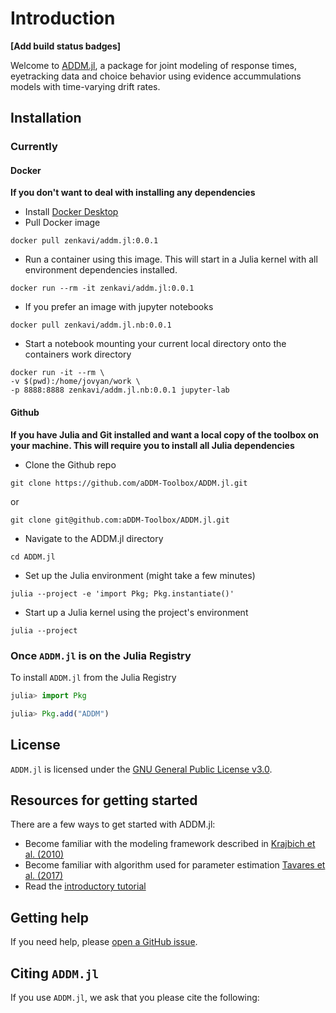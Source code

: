 # Introduction

**[Add build status badges]**

Welcome to [ADDM.jl](https://github.com/aDDM-Toolbox/ADDM.jl), a package for 
joint modeling of response times, eyetracking data and choice behavior using
evidence accummulations models with time-varying drift rates. 

## Installation

### Currently

#### Docker

**If you don't want to deal with installing any dependencies**

- Install [Docker Desktop](https://www.docker.com/products/docker-desktop/)
- Pull Docker image

```
docker pull zenkavi/addm.jl:0.0.1
```
- Run a container using this image. This will start in a Julia kernel with all environment dependencies installed.

```
docker run --rm -it zenkavi/addm.jl:0.0.1
```
- If you prefer an image with jupyter notebooks

```
docker pull zenkavi/addm.jl.nb:0.0.1
```

- Start a notebook mounting your current local directory onto the containers work directory

```
docker run -it --rm \
-v $(pwd):/home/jovyan/work \
-p 8888:8888 zenkavi/addm.jl.nb:0.0.1 jupyter-lab
```

#### Github

**If you have Julia and Git installed and want a local copy of the toolbox on your machine. This will require you to install all Julia dependencies**

- Clone the Github repo

```
git clone https://github.com/aDDM-Toolbox/ADDM.jl.git
```

or

```
git clone git@github.com:aDDM-Toolbox/ADDM.jl.git
```

- Navigate to the ADDM.jl directory

```
cd ADDM.jl
```

- Set up the Julia environment (might take a few minutes)

```
julia --project -e 'import Pkg; Pkg.instantiate()'
```

- Start up a Julia kernel using the project's environment

```
julia --project
```

### Once `ADDM.jl` is on the Julia Registry

To install `ADDM.jl` from the Julia Registry

```julia
julia> import Pkg

julia> Pkg.add("ADDM")
```

## License

`ADDM.jl` is licensed under the [GNU General Public License v3.0](https://github.com/aDDM-Toolbox/ADDM.jl/blob/main/LICENSE).

## Resources for getting started

There are a few ways to get started with ADDM.jl:

 * Become familiar with the modeling framework described in [Krajbich et al. (2010)](https://www.nature.com/articles/nn.2635)  
 * Become familiar with algorithm used for parameter estimation [Tavares et al. (2017)](https://www.frontiersin.org/articles/10.3389/fnins.2017.00468/full)  
 * Read the [introductory tutorial](https://addm-toolbox.github.io/ADDM.jl/dev/tutorials/getting_started/)

## Getting help

If you need help, please [open a GitHub issue](https://github.com/aDDM-Toolbox/ADDM.jl/issues/new).

## Citing `ADDM.jl`

If you use `ADDM.jl`, we ask that you please cite the following:

